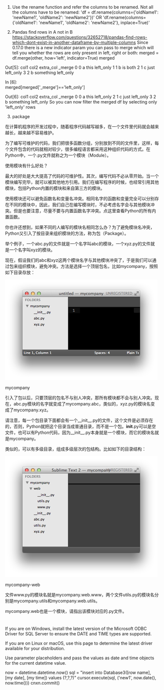 1. Use the rename function and refer the columns to be renamed. Not all the columns have to be renamed:
'df = df.rename(columns={'oldName1': 'newName1', 'oldName2': 'newName2'})'
OR
'df.rename(columns={'oldName1': 'newName1', 'oldName2': 'newName2'}, inplace=True)'


2. Pandas find rows in A not in B
https://stackoverflow.com/questions/32652718/pandas-find-rows-which-dont-exist-in-another-dataframe-by-multiple-columns
Since 0.17.0 there is a new indicator param you can pass to merge which will tell you whether the rows are only present in left, right or both:
merged = df.merge(other, how='left', indicator=True)
merged

Out[5]:
   col1 col2  extra_col     _merge
0     0    a       this  left_only
1     1    b         is       both
2     1    c       just  left_only
3     2    b  something  left_only

In [6]:    
merged[merged['_merge']=='left_only']

Out[6]:
   col1 col2  extra_col     _merge
0     0    a       this  left_only
2     1    c       just  left_only
3     2    b  something  left_only
So you can now filter the merged df by selecting only 'left_only' rows



3. package 

在计算机程序的开发过程中，随着程序代码越写越多，在一个文件里代码就会越来越长，越来越不容易维护。

为了编写可维护的代码，我们把很多函数分组，分别放到不同的文件里，这样，每个文件包含的代码就相对较少，很多编程语言都采用这种组织代码的方式。在Python中，一个.py文件就称之为一个模块（Module）。

使用模块有什么好处？

最大的好处是大大提高了代码的可维护性。其次，编写代码不必从零开始。当一个模块编写完毕，就可以被其他地方引用。我们在编写程序的时候，也经常引用其他模块，包括Python内置的模块和来自第三方的模块。

使用模块还可以避免函数名和变量名冲突。相同名字的函数和变量完全可以分别存在不同的模块中，因此，我们自己在编写模块时，不必考虑名字会与其他模块冲突。但是也要注意，尽量不要与内置函数名字冲突。点这里查看Python的所有内置函数。

你也许还想到，如果不同的人编写的模块名相同怎么办？为了避免模块名冲突，Python又引入了按目录来组织模块的方法，称为包（Package）。

举个例子，一个abc.py的文件就是一个名字叫abc的模块，一个xyz.py的文件就是一个名字叫xyz的模块。

现在，假设我们的abc和xyz这两个模块名字与其他模块冲突了，于是我们可以通过包来组织模块，避免冲突。方法是选择一个顶层包名，比如mycompany，按照如下目录存放：

![example](0.png "example")

mycompany

引入了包以后，只要顶层的包名不与别人冲突，那所有模块都不会与别人冲突。现在，abc.py模块的名字就变成了mycompany.abc，类似的，xyz.py的模块名变成了mycompany.xyz。

请注意，每一个包目录下面都会有一个__init__.py的文件，这个文件是必须存在的，否则，Python就把这个目录当成普通目录，而不是一个包。__init__.py可以是空文件，也可以有Python代码，因为__init__.py本身就是一个模块，而它的模块名就是mycompany。

类似的，可以有多级目录，组成多级层次的包结构。比如如下的目录结构：

![example](https://github.com/handongfeng/researchNotes/blob/master/0%20(1).png "example")

mycompany-web

文件www.py的模块名就是mycompany.web.www，两个文件utils.py的模块名分别是mycompany.utils和mycompany.web.utils。

mycompany.web也是一个模块，请指出该模块对应的.py文件。



#

If you are on Windows, install the latest version of the Microsoft ODBC Driver for SQL Server to ensure the DATE and TIME types are supported.

If you are on Linux or macOS, use this page to determine the latest driver available for your distribution.

Use parameter placeholders and pass the values as date and time objects for the current datetime value.

now = datetime.datetime.now()
sql = "insert into Database3([row name], [my date], [my time]) values (?,?,?)"
cursor.execute(sql, ('new1', now.date(), now.time()))
cnxn.commit()
